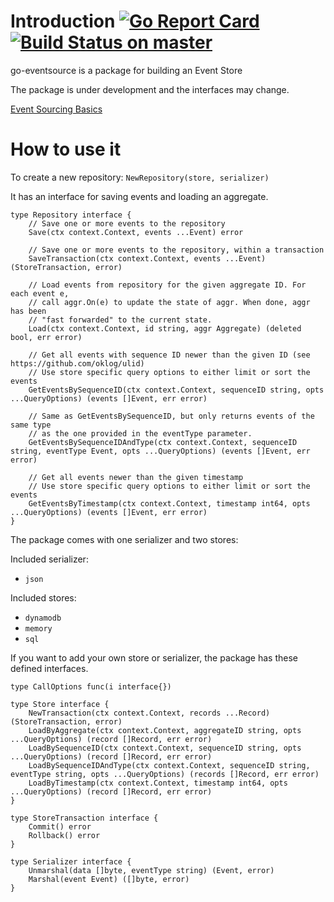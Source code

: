 # Introduction [![Go Report Card](https://goreportcard.com/badge/github.com/SKF/go-eventsource)](https://goreportcard.com/report/github.com/SKF/go-eventsource) [![Build Status on master](https://travis-ci.org/SKF/go-eventsource.svg?branch=master)](https://travis-ci.org/SKF/go-eventsource)

go-eventsource is a package for building an Event Store

The package is under development and the interfaces may change.

[Event Sourcing Basics](http://eventstore.org.s3-website.eu-west-2.amazonaws.com/docs/event-sourcing-basics)

# How to use it

To create a new repository:
`NewRepository(store, serializer)`

It has an interface for saving events and loading an aggregate.

```
type Repository interface {
	// Save one or more events to the repository
	Save(ctx context.Context, events ...Event) error

	// Save one or more events to the repository, within a transaction
	SaveTransaction(ctx context.Context, events ...Event) (StoreTransaction, error)

	// Load events from repository for the given aggregate ID. For each event e,
	// call aggr.On(e) to update the state of aggr. When done, aggr has been
	// "fast forwarded" to the current state.
	Load(ctx context.Context, id string, aggr Aggregate) (deleted bool, err error)

	// Get all events with sequence ID newer than the given ID (see https://github.com/oklog/ulid)
	// Use store specific query options to either limit or sort the events
	GetEventsBySequenceID(ctx context.Context, sequenceID string, opts ...QueryOptions) (events []Event, err error)

	// Same as GetEventsBySequenceID, but only returns events of the same type
	// as the one provided in the eventType parameter.
	GetEventsBySequenceIDAndType(ctx context.Context, sequenceID string, eventType Event, opts ...QueryOptions) (events []Event, err error)

	// Get all events newer than the given timestamp
	// Use store specific query options to either limit or sort the events
	GetEventsByTimestamp(ctx context.Context, timestamp int64, opts ...QueryOptions) (events []Event, err error)
}
```

The package comes with one serializer and two stores:

Included serializer:

- `json`

Included stores:

- `dynamodb`
- `memory`
- `sql`

If you want to add your own store or serializer, the package has these defined interfaces.

```
type CallOptions func(i interface{})

type Store interface {
	NewTransaction(ctx context.Context, records ...Record) (StoreTransaction, error)
	LoadByAggregate(ctx context.Context, aggregateID string, opts ...QueryOptions) (record []Record, err error)
	LoadBySequenceID(ctx context.Context, sequenceID string, opts ...QueryOptions) (record []Record, err error)
	LoadBySequenceIDAndType(ctx context.Context, sequenceID string, eventType string, opts ...QueryOptions) (records []Record, err error)
	LoadByTimestamp(ctx context.Context, timestamp int64, opts ...QueryOptions) (record []Record, err error)
}

type StoreTransaction interface {
	Commit() error
	Rollback() error
}
```

```
type Serializer interface {
	Unmarshal(data []byte, eventType string) (Event, error)
	Marshal(event Event) ([]byte, error)
}
```
